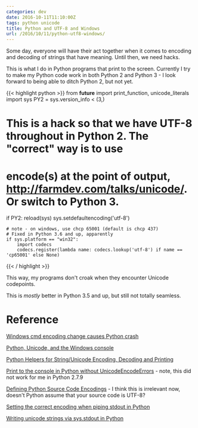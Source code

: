 ```yaml
---
categories: dev
date: 2016-10-11T11:10:00Z
tags: python unicode
title: Python and UTF-8 and Windows
url: /2016/10/11/python-utf8-windows/
---
```


Some day, everyone will have their act together when it comes to encoding and decoding
of strings that have meaning. Until then, we need hacks.

This is what I do in Python programs that print to the screen. Currently I try to make my
Python code work in both Python 2 and Python 3 - I look forward to being able to ditch
Python 2, but not yet.

{{< highlight python >}}
from __future__ import print_function, unicode_literals
import sys
PY2 = sys.version_info < (3,)

# This is a hack so that we have UTF-8 throughout in Python 2. The "correct" way is to use
# encode(s) at the point of output, http://farmdev.com/talks/unicode/. Or switch to Python 3.
if PY2:
    reload(sys)
    sys.setdefaultencoding('utf-8')

    # note - on windows, use chcp 65001 (default is chcp 437)
    # Fixed in Python 3.6 and up, apparently
    if sys.platform == "win32":
        import codecs
        codecs.register(lambda name: codecs.lookup('utf-8') if name == 'cp65001' else None)
{{< / highlight >}}

This way, my programs don't croak when they encounter Unicode codepoints.

This is *mostly* better in Python 3.5 and up, but still not totally seamless.

# Reference

[Windows cmd encoding change causes Python crash](http://stackoverflow.com/questions/878972/windows-cmd-encoding-change-causes-python-crash)

[Python, Unicode, and the Windows console](http://stackoverflow.com/questions/5419/python-unicode-and-the-windows-console/32176732)

[Python Helpers for String/Unicode Encoding, Decoding and Printing](https://www.metachris.com/2015/11/python-tools-for-string-unicode-encoding-decoding-printing/)

[Print to the console in Python without UnicodeEncodeErrors](http://chase-seibert.github.io/blog/2014/01/12/python-unicode-console-output.html) - note, this did not work for me in Python 2.7.9

[Defining Python Source Code Encodings](http://legacy.python.org/dev/peps/pep-0263/) - I think this is irrelevant now, doesn't Python assume that your source code is UTF-8?

[Setting the correct encoding when piping stdout in Python](http://stackoverflow.com/questions/492483/setting-the-correct-encoding-when-piping-stdout-in-python)

[Writing unicode strings via sys.stdout in Python](http://stackoverflow.com/questions/1473577/writing-unicode-strings-via-sys-stdout-in-python)
